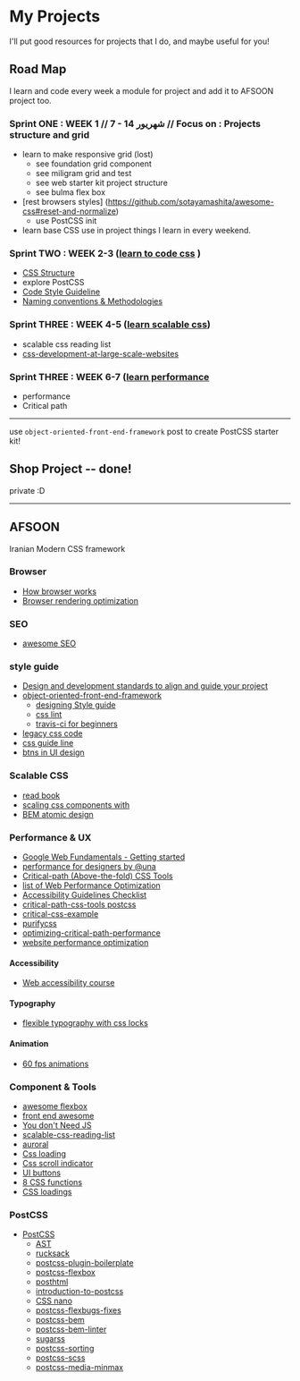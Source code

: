 ﻿# My Projects
I'll put good resources for projects that I do, and maybe useful for you!
## Road Map
I learn and code every week a module for project and add it to AFSOON project too.

### Sprint ONE : WEEK 1  //  7 - 14 شهریور  // Focus on : Projects structure and grid
- learn to make responsive grid (lost)
  - see foundation grid component
  - see miligram grid and test
  - see web starter kit project structure
  - see bulma flex box
- [rest browsers styles] (https://github.com/sotayamashita/awesome-css#reset-and-normalize)
  - use PostCSS init
- learn base CSS
use in project things I learn in every weekend.

### Sprint TWO : WEEK 2-3 ([learn to code css](https://github.com/sotayamashita/awesome-css) )
- [CSS Structure](https://github.com/sotayamashita/awesome-css#css-structure)
- explore PostCSS
- [Code Style Guideline](https://github.com/sotayamashita/awesome-css#code-style-guideline)
- [Naming conventions & Methodologies](https://github.com/sotayamashita/awesome-css#naming-conventions--methodologies)

### Sprint THREE : WEEK 4-5 ([learn scalable css](https://github.com/davidtheclark/scalable-css-reading-list))
- scalable css reading list
- [css-development-at-large-scale-websites](https://github.com/sotayamashita/awesome-css#css-development-at-large-scale-websites)

### Sprint THREE : WEEK 6-7 ([learn performance]((https://github.com/davidsonfellipe/awesome-wpo))
- performance
- Critical path

---
use `object-oriented-front-end-framework` post to create PostCSS starter kit!

## Shop Project -- done!
private :D

---

## AFSOON
Iranian Modern CSS framework

### Browser

- [How browser works](http://arvindr21.github.io/howBrowserWorks/)
- [Browser rendering optimization](https://www.udacity.com/course/browser-rendering-optimization--ud860)

### SEO
- [awesome SEO](https://github.com/marcobiedermann/search-engine-optimization)

### style guide
- [Design and development standards to align and guide your project](http://pointnorth.io)
- [object-oriented-front-end-framework](https://www.impression.co.uk/blog/4327/object-oriented-front-end-framework)
  - [designing Style guide](https://medium.freecodecamp.com/designing-a-styleguide-elements-that-go-into-functional-and-beautiful-products-ff1621e00a0e#.2fu0de3gc)
  - [css lint](https://github.com/CSSLint/csslint)
  - [travis-ci for beginners](https://docs.travis-ci.com/user/for-beginners)
- [legacy css code](http://tinnedfruit.com/2016/07/25/are-you-writing-legacy-css-code.html)
- [css guide line](http://cssguidelin.es/)
- [btns in UI design](https://uxplanet.org/buttons-in-ui-design-the-evolution-of-style-and-best-practices-56536dc5386e#.lnbvubf4f)

###  Scalable CSS

- [read book](http://ecss.io/)
- [scaling css components with ](https://www.lullabot.com/articles/scaling-css-components-with-bem-rems-ems)
- [BEM atomic design](https://www.lullabot.com/articles/bem-atomic-design-a-css-architecture-worth-loving)

### Performance & UX
- [Google Web Fundamentals - Getting started](https://developers.google.com/web/fundamentals/getting-started/?hl=en)
- [performance for designers by @una](https://una.im/perf-design-wins/)
- [Critical-path (Above-the-fold) CSS Tools](https://github.com/addyosmani/critical-path-css-tools)
- [list of Web Performance Optimization](https://github.com/davidsonfellipe/awesome-wpo)
- [Accessibility Guidelines Checklist](http://accessibility.voxmedia.com/)
- [critical-path-css-tools postcss](https://medium.com/@nocreativity/manage-your-critical-css-with-this-postcss-plugin-6be1ca226c06#.lm47ir8l8)
- [critical-css-example](https://github.com/mrnocreativity/critical-css-example)
- [purifycss](https://github.com/purifycss/purifycss)
- [optimizing-critical-path-performance](https://www.smashingmagazine.com/2016/08/optimizing-critical-path-performance-with-express-server-and-handlebars/)
- [website performance optimization](https://classroom.udacity.com/courses/ud884/lessons/1464158641/concepts/14734291220923)
#### Accessibility

- [Web accessibility course](https://www.udacity.com/course/web-accessibility--ud891)

#### Typography

- [flexible typography with css locks](http://blog.typekit.com/2016/08/17/flexible-typography-with-css-locks/)

#### Animation

- [60 fps animations](https://medium.com/outsystems-experts/how-to-achieve-60-fps-animations-with-css3-db7b98610108)

### Component & Tools
- [awesome flexbox](https://github.com/afonsopacifer/awesome-flexbox)
- [front end awesome](https://github.com/sindresorhus/awesome#front-end-development)
- [You don't Need JS](https://github.com/NamPNQ/You-Dont-Need-Javascript)
- [scalable-css-reading-list](https://github.com/davidtheclark/scalable-css-reading-list)
- [auroral](https://github.com/LunarLogic/auroral)
- [Css loading ](https://codepen.io/MadeByMike/pen/ZOrEmr?editors=110)
- [Css scroll indicator ](https://codepen.io/MadeByMike/pen/ZOrEmr?editors=1100)
- [UI buttons](https://uxplanet.org/buttons-in-ui-design-the-evolution-of-style-and-best-practices-56536dc5386e#.lzodbglq0)
- [8 CSS functions](https://www.sitepoint.com/8-clever-tricks-with-css-functions/)
- [CSS loadings](http://codepen.io/mrspok407/pen/Gqbmowss)
### PostCSS
- [PostCSS](https://github.com/postcss/postcss)
  - [AST](https://en.wikipedia.org/wiki/Abstract_syntax_tree)
  - [rucksack](http://simplaio.github.io/rucksack/)
  - [postcss-plugin-boilerplate](https://github.com/postcss/postcss-plugin-boilerplate)
  - [postcss-flexbox](https://www.npmjs.com/package/postcss-flexbox)
  - [posthtml](https://github.com/posthtml/posthtml)
  - [introduction-to-postcss](https://www.smashingmagazine.com/2015/12/introduction-to-postcss/)
  - [CSS nano](http://cssnano.co/)
  - [postcss-flexbugs-fixes](https://github.com/luisrudge/postcss-flexbugs-fixes)
  - [postcss-bem](https://github.com/ileri/postcss-bem)
  - [postcss-bem-linter](https://github.com/postcss/postcss-bem-linter)
  - [sugarss](https://github.com/postcss/sugarss)
  - [postcss-sorting](https://github.com/hudochenkov/postcss-sorting)
  - [postcss-scss](https://github.com/postcss/postcss-scss)
  - [postcss-media-minmax](https://github.com/postcss/postcss-media-minmax)
